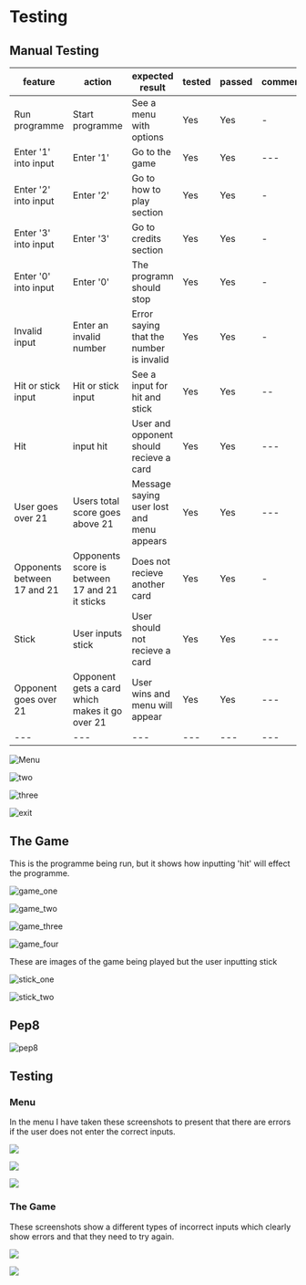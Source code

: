 # Testing

## Manual Testing

| feature | action | expected result | tested | passed | comments |
| --- | --- | --- | --- | --- | --- |
| Run programme | Start programme | See a menu with options | Yes | Yes | - |
| Enter '1' into input | Enter '1' |  Go to the game | Yes | Yes | --- |
| Enter '2' into input | Enter '2'| Go to how to play section | Yes | Yes | - |
| Enter '3' into input | Enter '3' | Go to credits section | Yes | Yes | - |
| Enter '0' into input | Enter '0' | The programn should stop | Yes | Yes | - |
| Invalid input | Enter an invalid number| Error saying that the number is invalid | Yes | Yes | - |
| Hit or stick input | Hit or stick input | See a input for hit and stick | Yes | Yes | -- |
| Hit | input hit | User and opponent should recieve a card | Yes | Yes | --- |
| User goes over 21 | Users total score goes above 21 | Message saying user lost and menu appears | Yes | Yes | --- |
| Opponents between 17 and 21 | Opponents score is between 17 and 21 it sticks | Does not recieve another card | Yes | Yes | - |
| Stick | User inputs stick | User should not recieve a card | Yes | Yes | --- |
| Opponent goes over 21 | Opponent gets a card which makes it go over 21 | User wins and menu will appear | Yes | Yes | --- |
| --- | --- | --- | --- | --- | --- |


![Menu](documentation/blackjack_menu.png)

![two](documentation/option_two.png)

![three](documentation/credits.png)

![exit](documentation/stop_programme.png)

## The Game

This is the programme being run, but it shows how inputting 'hit' will effect
the programme.

![game_one](documentation/play_one.png)

![game_two](documentation/play_two.png)

![game_three](documentation/play_three.png)

![game_four](documentation/play_four.png)

These are images of the game being played but the user inputting stick

![stick_one](documentation/stick_one.png)

![stick_two](documentation/stick_two.png)

## Pep8

![pep8](documentation/pep.png)

## Testing

### Menu

In the menu I have taken these screenshots to present that there are errors if
the user does not enter the correct inputs.

![](documentation/menu_error.png)

![](documentation/menu_string.png)

![](documentation/menu_symbol.png)

### The Game

These screenshots show a different types of incorrect inputs which clearly show
errors and that they need to try again.

![](documentation/game_errors.png)

![](documentation/game_no_word.png)